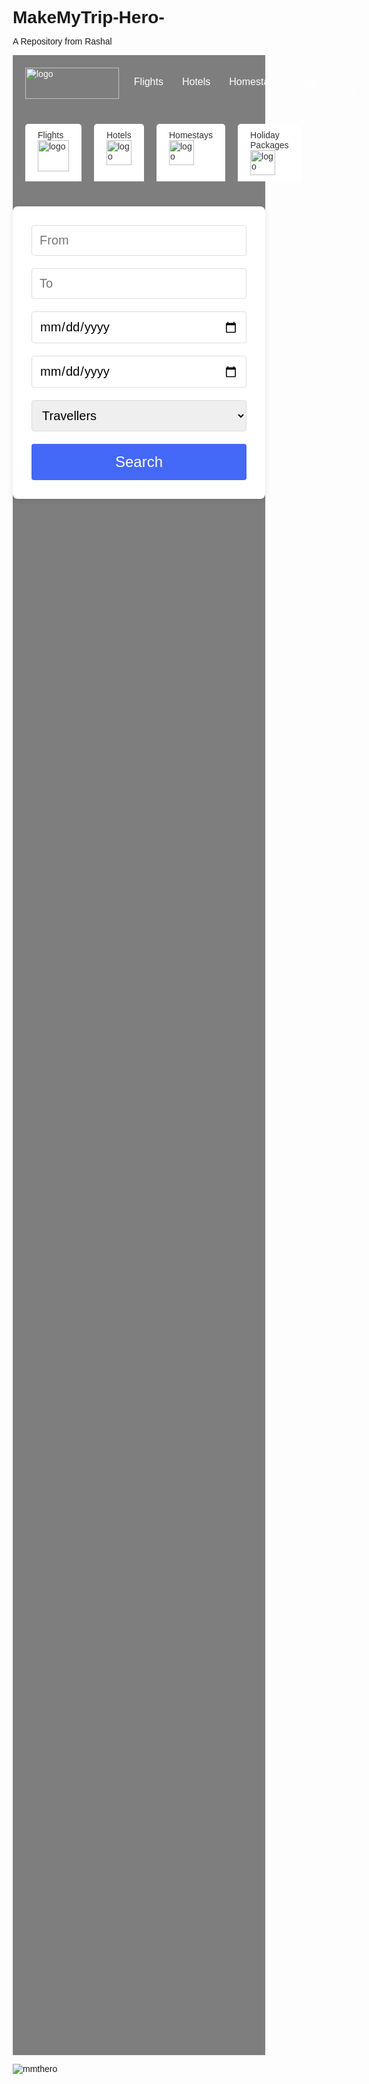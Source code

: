 # MakeMyTrip-Hero-
A Repository from Rashal


<!DOCTYPE html>
<html lang="en">
<head>
    <meta charset="UTF-8">
    <meta name="viewport" content="width=device-width, initial-scale=1.0">
    <title>MakeMyTrip Hero Section</title>
    <style>
        * {
            margin: 0;
            padding: 0;
            box-sizing: border-box;
            font-family: Tahoma, sans-serif;
        }
        .hero-section {
            background: linear-gradient(rgba(0, 0, 0, 0.5), rgba(0, 0, 0, 0.5)),
                        url('https://media.istockphoto.com/id/478627080/photo/evening-view-of-ama-dablam.jpg?s=612x612&w=0&k=20&c=GLKvtQt1JVoOB4yR2WI86_fYOmG8WObeZP_QV_gFG_0=') center/cover;
            color: white;
            padding: 20px 0;
            min-height: 80vh;       
        }
        .nav-container {
            display: flex;
            justify-content: space-between;
            align-items: center;
            max-width: 1200px;
            margin: 0 auto;
            padding: 0 20px;
        }
        .logo {
            font-size: 24px;
            font-weight: bold;
        }
        .nav-links {
            display: flex;
            gap: 30px;
            list-style: none;
        }
        .nav-links a {
            color: white;
            text-decoration: none;
            font-size: 16px;
        }
        .booking-tabs {
            display: flex;
            gap: 20px;
            margin: 40px auto;
            max-width: 1200px;
            padding: 0 20px;
        }
        .tab {
            padding: 10px 20px;
            border-radius: 5px 5px 0 0;
            cursor: pointer;
            background: rgba(255, 255, 255, 0.1);
        }
        .tab.active {
            background: #fff;
            color: #333;
        }
        .booking-form {
            background: white;
            max-width: 1200px;
            margin: 0 auto;
            padding: 30px;
            border-radius: 8px;
            box-shadow: 0 2px 10px rgba(0, 0, 0, 0.1);
        }
        .form-grid {
            display: grid;
            grid-template-columns: repeat(auto-fit, minmax(200px, 1fr));
            gap: 20px;
            margin-bottom: 20px;
        }
        .form-group {
            position: relative;
        }
        .form-group input,
        .form-group select {
            width: 100%;
            padding: 12px;
            border: 1px solid #ddd;
            border-radius: 4px;
            font-size: 20px;
        }
        .search-btn {
            background: #4468f8;
            color: white;
            border: none;
            padding: 15px 40px;
            border-radius: 4px;
            font-size: 24px;
            cursor: pointer;
            width: 100%;
        }
        @media (max-width: 768px) {
            .nav-links {
                display: none;
            }
            .booking-tabs {
                flex-wrap: wrap;
                gap: 10px;
            }
            .tab {
                flex: 1 1 120px;
                text-align: center;
            }
            .booking-form {
                margin: 0 20px;
                padding: 20px;
            }
            .form-grid {
                grid-template-columns: 1fr;
            }
        }
        @media (min-width: 1200px) {
            .hero-section {
                min-height: 90vh;
            }
        }
    </style>
</head>
<body>
    <section class="hero-section">
        <nav class="nav-container">
            <img src="https://promos.makemytrip.com/Growth/Images/1x/mmt_dt_top_icon.png" alt="logo" width="150" height="50"/>
              </div>
            <ul class="nav-links">
                <li><a href="#">Flights</a></li>
                <li><a href="#">Hotels</a></li>
                <li><a href="#">Homestays</a></li>
                <li><a href="#">Login</a></li>
                <li><a href="#">Sign Up</a></li>
            </ul>
        </nav>
        <div class="booking-tabs">
            <div class="tab active">Flights  <img src="https://img.icons8.com/?size=100&id=kYNRQo0qDNCu&format=png&color=000000" alt="logo" width="50" height="50"/> </div>
            <div class="tab active">Hotels  <img src="https://img.icons8.com/?size=100&id=8cB0z6Q5bzZK&format=png&color=000000" alt="logo" width="40" height="40"/> </div>
            <div class="tab active">Homestays   <img src="https://img.icons8.com/?size=100&id=65tJ9OoBLzEh&format=png&color=000000" alt="logo" width="40" height="40"/> </div>
            <div class="tab active">Holiday Packages  <img src="https://img.icons8.com/?size=100&id=31914&format=png&color=000000" alt="logo" width="40" height="40"/> </div>
        </div>
        <form class="booking-form">
            <div class="form-grid">
                <div class="form-group">
                    <input type="text" placeholder="From">
                </div>
                <div class="form-group">
                    <input type="text" placeholder="To">
                </div>
                <div class="form-group">
                    <input type="date" placeholder="Departure">
                </div>
                <div class="form-group">
                    <input type="date" placeholder="Return">
                </div>
                <div class="form-group">
                    <select>
                        <option>Travellers</option>
                        <option>1 Adult</option>
                        <option>2 Adults</option>
                    </select>
                </div>
            </div>
            <button class="search-btn">Search</button>
        </form>
    </section>
</body>
</html>

![mmthero](https://github.com/user-attachments/assets/87eb65b9-2b4a-4051-88ae-f273e49856b6)


